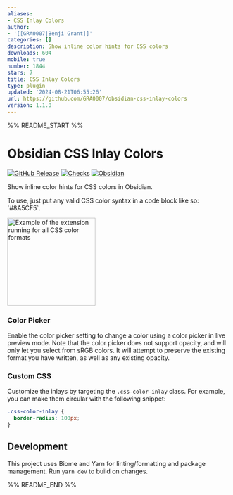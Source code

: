 ```yaml
---
aliases:
- CSS Inlay Colors
author:
- '[[GRA0007|Benji Grant]]'
categories: []
description: Show inline color hints for CSS colors
downloads: 604
mobile: true
number: 1844
stars: 7
title: CSS Inlay Colors
type: plugin
updated: '2024-08-21T06:55:26'
url: https://github.com/GRA0007/obsidian-css-inlay-colors
version: 1.1.0
---
```


%% README_START %%

# Obsidian CSS Inlay Colors

[![GitHub Release](https://img.shields.io/github/v/release/GRA0007/obsidian-css-inlay-colors?label=version)](https://github.com/GRA0007/obsidian-css-inlay-colors/releases)
[![Checks](https://img.shields.io/github/check-runs/GRA0007/obsidian-css-inlay-colors/main)](https://github.com/GRA0007/obsidian-css-inlay-colors/actions/workflows/checks.yml)
[![Obsidian](https://img.shields.io/badge/obsidian-plugin-8A5CF5?logo=obsidian)](https://obsidian.md)

Show inline color hints for CSS colors in Obsidian.

To use, just put any valid CSS color syntax in a code block like so: \`\#8A5CF5\`.

<img src="https://raw.githubusercontent.com/GRA0007/obsidian-css-inlay-colors/HEAD/example.jpg" alt="Example of the extension running for all CSS color formats" width="200">

### Color Picker

Enable the color picker setting to change a color using a color picker in live preview mode. Note that the color picker does not support opacity, and will only let you select from sRGB colors. It will attempt to preserve the existing format you have written, as well as any existing opacity.

### Custom CSS

Customize the inlays by targeting the `.css-color-inlay` class. For example, you can make them circular with the following snippet:

```css
.css-color-inlay {
  border-radius: 100px;
}
```

## Development

This project uses Biome and Yarn for linting/formatting and package management. Run `yarn dev` to build on changes.


%% README_END %%